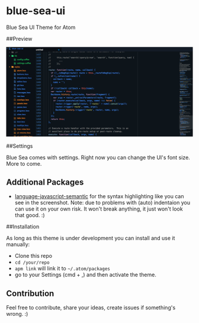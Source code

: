 
# blue-sea-ui
Blue Sea UI Theme for Atom

##Preview

![The Theme's Screenshot](https://raw.githubusercontent.com/keeev/blue-sea-ui/master/screenshot.png)


##Settings

Blue Sea comes with settings. Right now you can change the UI's font size. More to come.

## Additional Packages

* [language-javascript-semantic](https://atom.io/packages/language-javascript-semantic) for the syntax highlighting like you can see in the screenshot. Note: due to problems with (auto) indentaion you can use it on your own risk. It won't break anything, it just won't look that good. :)


##Installation

As long as this theme is under development you can install and use it manually:

* Clone this repo
* ``cd /your/repo``
* ``apm link`` will link it to ``~/.atom/packages``
* go to your Settings (cmd + ,) and then activate the theme.


## Contribution

Feel free to contribute, share your ideas, create issues if something's wrong. :)

